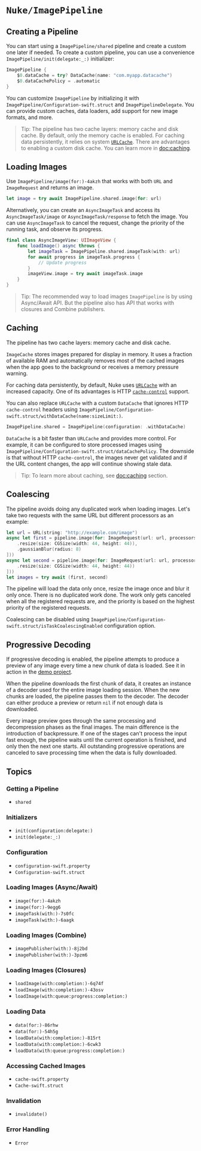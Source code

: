 # ``Nuke/ImagePipeline``

## Creating a Pipeline

You can start using a ``ImagePipeline/shared`` pipeline and create a custom one later if needed. To create a custom pipeline, you can use a convenience ``ImagePipeline/init(delegate:_:)`` initializer:

```swift
ImagePipeline {
    $0.dataCache = try? DataCache(name: "com.myapp.datacache")
    $0.dataCachePolicy = .automatic
}
```

You can customize ``ImagePipeline`` by initializing it with ``ImagePipeline/Configuration-swift.struct`` and ``ImagePipelineDelegate``. You can provide custom caches, data loaders, add support for new image formats, and more.

> Tip: The pipeline has two cache layers: memory cache and disk cache. By default, only the memory cache is enabled. For caching data persistently, it relies on system [`URLCache`](https://developer.apple.com/documentation/foundation/urlcache). There are advantages to enabling a custom disk cache. You can learn more in <doc:caching>.

## Loading Images

Use ``ImagePipeline/image(for:)-4akzh`` that works with both `URL` and ``ImageRequest`` and returns an image.

```swift
let image = try await ImagePipeline.shared.image(for: url)
```

Alternatively, you can create an ``AsyncImageTask`` and access its ``AsyncImageTask/image`` or ``AsyncImageTask/response`` to fetch the image. You can use ``AsyncImageTask`` to cancel the request, change the priority of the running task, and observe its progress.

```swift
final class AsyncImageView: UIImageView {
    func loadImage() async throws {
        let imageTask = ImagePipeline.shared.imageTask(with: url)
        for await progress in imageTask.progress {
            // Update progress
        }
        imageView.image = try await imageTask.image
    }
}
```

> Tip: The recommended way to load images ``ImagePipeline`` is by using Async/Await API. But the pipeline also has API that works with closures and Combine publishers.

## Caching

The pipeline has two cache layers: memory cache and disk cache.

``ImageCache`` stores images prepared for display in memory. It uses a fraction of available RAM and automatically removes most of the cached images when the app goes to the background or receives a memory pressure warning.

For caching data persistently, by default, Nuke uses [`URLCache`](https://developer.apple.com/documentation/foundation/urlcache) with an increased capacity. One of its advantages is HTTP [`cache-control`](https://developer.mozilla.org/en-US/docs/Web/HTTP/Headers/Cache-Control) support.

You can also replace `URLCache` with a custom ``DataCache`` that ignores HTTP `cache-control` headers using ``ImagePipeline/Configuration-swift.struct/withDataCache(name:sizeLimit:)``.

```swift
ImagePipeline.shared = ImagePipeline(configuration: .withDataCache)
```

``DataCache`` is a bit faster than `URLCache` and provides more control. For example, it can be configured to store processed images using ``ImagePipeline/Configuration-swift.struct/dataCachePolicy``. The downside is that without HTTP `cache-control`, the images never get validated and if the URL content changes, the app will continue showing stale data.  

> Tip: To learn more about caching, see <doc:caching> section.

## Coalescing

The pipeline avoids doing any duplicated work when loading images. Let's take two requests with the same URL but different processors as an example:

```swift
let url = URL(string: "http://example.com/image")
async let first = pipeline.image(for: ImageRequest(url: url, processors: [
    .resize(size: CGSize(width: 44, height: 44)),
    .gaussianBlur(radius: 8)
]))
async let second = pipeline.image(for: ImageRequest(url: url, processors: [
    .resize(size: CGSize(width: 44, height: 44))
]))
let images = try await (first, second)
```

The pipeline will load the data only once, resize the image once and blur it only once. There is no duplicated work done. The work only gets canceled when all the registered requests are, and the priority is based on the highest priority of the registered requests.

Coalescing can be disabled using ``ImagePipeline/Configuration-swift.struct/isTaskCoalescingEnabled`` configuration option.

## Progressive Decoding

If progressive decoding is enabled, the pipeline attempts to produce a preview of any image every time a new chunk of data is loaded. See it in action in the [demo project](https://github.com/kean/NukeDemo).

When the pipeline downloads the first chunk of data, it creates an instance of a decoder used for the entire image loading session. When the new chunks are loaded, the pipeline passes them to the decoder. The decoder can either produce a preview or return `nil` if not enough data is downloaded.

Every image preview goes through the same processing and decompression phases as the final images. The main difference is the introduction of backpressure. If one of the stages can't process the input fast enough, the pipeline waits until the current operation is finished, and only then the next one starts. All outstanding progressive operations are canceled to save processing time when the data is fully downloaded.

## Topics

### Getting a Pipeline

- ``shared``

### Initializers

- ``init(configuration:delegate:)``
- ``init(delegate:_:)``

### Configuration

- ``configuration-swift.property``
- ``Configuration-swift.struct``

### Loading Images (Async/Await)

- ``image(for:)-4akzh``
- ``image(for:)-9egg6``
- ``imageTask(with:)-7s0fc``
- ``imageTask(with:)-6aagk``

### Loading Images (Combine)

- ``imagePublisher(with:)-8j2bd``
- ``imagePublisher(with:)-3pzm6``

### Loading Images (Closures)

- ``loadImage(with:completion:)-6q74f``
- ``loadImage(with:completion:)-43osv``
- ``loadImage(with:queue:progress:completion:)``

### Loading Data

- ``data(for:)-86rhw``
- ``data(for:)-54h5g``
- ``loadData(with:completion:)-815rt``
- ``loadData(with:completion:)-6cwk3``
- ``loadData(with:queue:progress:completion:)``

### Accessing Cached Images

- ``cache-swift.property``
- ``Cache-swift.struct``

### Invalidation

- ``invalidate()``

### Error Handling

- ``Error``
